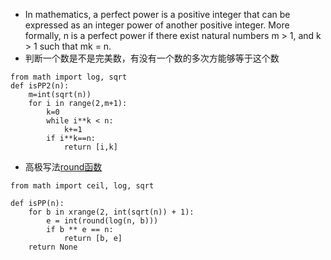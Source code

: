 - In mathematics, a perfect power is a positive integer that can be expressed as an integer power of another positive integer.
More formally, n is a perfect power if there exist natural numbers m > 1, and k > 1 such that mk = n.
- 判断一个数是不是完美数，有没有一个数的多次方能够等于这个数
```
from math import log, sqrt
def isPP2(n):
    m=int(sqrt(n))
    for i in range(2,m+1):
        k=0
        while i**k < n:
            k+=1
        if i**k==n:
            return [i,k]
```
- 高极写法[round函数](https://docs.python.org/zh-cn/3/library/functions.html?highlight=round#round)
```
from math import ceil, log, sqrt

def isPP(n):
    for b in xrange(2, int(sqrt(n)) + 1):
        e = int(round(log(n, b)))
        if b ** e == n:
            return [b, e]
    return None
```
